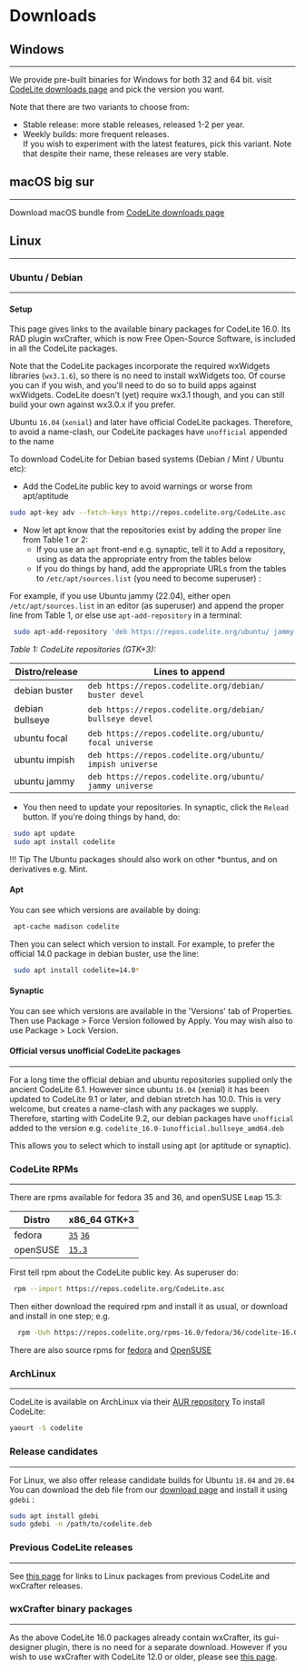 # Downloads

## Windows
---

We provide pre-built binaries for Windows for both 32 and 64 bit.
visit [CodeLite downloads page][1] and pick the version you want.

Note that there are two variants to choose from:

- Stable release: more stable releases, released 1-2 per year.
- Weekly builds: more frequent releases.  
   If you wish to experiment with the latest features, pick this variant.
  Note that despite their name, these releases are very stable.

## macOS big sur
---

Download macOS bundle from [CodeLite downloads page][1]

## Linux
---

### Ubuntu / Debian
---

#### Setup

This page gives links to the available binary packages for CodeLite 16.0. Its RAD plugin wxCrafter, which is now Free Open-Source Software, 
is included in all the CodeLite packages.

Note that the CodeLite packages incorporate the required wxWidgets libraries (`wx3.1.6`), so there is no need to install wxWidgets too. 
Of course you can if you wish, and you'll need to do so to build apps against wxWidgets. 
CodeLite doesn't (yet) require wx3.1 though, and you can still build your own against wx3.0.x if you prefer. 

Ubuntu `16.04` (`xenial`) and later have official CodeLite packages. Therefore, to avoid a name-clash, our CodeLite packages have `unofficial` appended to the name

To download CodeLite for Debian based systems (Debian / Mint / Ubuntu etc):

- Add the CodeLite public key to avoid warnings or worse from apt/aptitude 

```bash
sudo apt-key adv --fetch-keys http://repos.codelite.org/CodeLite.asc
```

- Now let apt know that the repositories exist by adding the proper line from Table 1 or 2:
    - If you use an `apt` front-end e.g. synaptic, tell it to Add a repository, using as data the appropriate entry from the tables below
    - If you do things by hand, add the appropriate URLs from the tables to `/etc/apt/sources.list` (you need to become superuser) : 

For example, if you use Ubuntu jammy (22.04), either open `/etc/apt/sources.list` in an editor (as superuser) and append the proper line
from Table 1, or else use `apt-add-repository` in a terminal: 

```bash
 sudo apt-add-repository 'deb https://repos.codelite.org/ubuntu/ jammy universe'
```

*Table 1: CodeLite repositories (GTK+3):* 

Distro/release 	| Lines to append
----------------|---------------------------
debian buster 	| `deb https://repos.codelite.org/debian/ buster devel`
debian bullseye	| `deb https://repos.codelite.org/debian/ bullseye devel`
ubuntu focal 	| `deb https://repos.codelite.org/ubuntu/ focal universe`
ubuntu impish |	`deb https://repos.codelite.org/ubuntu/ impish universe`
ubuntu jammy |	`deb https://repos.codelite.org/ubuntu/ jammy universe`

- You then need to update your repositories. In synaptic, click the `Reload` button. If you're doing things by hand, do: 

```bash
 sudo apt update
 sudo apt install codelite
```

!!! Tip
    The Ubuntu packages should also work on other *buntus, and on derivatives e.g. Mint.

#### Apt

You can see which versions are available by doing: 

```bash
 apt-cache madison codelite
```

Then you can select which version to install. For example, to prefer the official 14.0 package in debian buster, use the line: 

```bash
 sudo apt install codelite=14.0*
```

#### Synaptic

You can see which versions are available in the 'Versions' tab of Properties. Then use Package > Force Version followed by Apply. 
You may wish also to use Package > Lock Version. 

#### Official versus unofficial CodeLite packages
---

For a long time the official debian and ubuntu repositories supplied only the ancient CodeLite 6.1. However since ubuntu `16.04` (xenial) it has been updated to 
CodeLite 9.1 or later, and debian stretch has 10.0. This is very welcome, but creates a name-clash with any packages we supply. 
Therefore, starting with CodeLite 9.2, our debian packages have `unofficial` added to the version e.g. `codelite_16.0-1unofficial.bullseye_amd64.deb`

This allows you to select which to install using apt (or aptitude or synaptic). 

### CodeLite RPMs
---

There are rpms available for fedora 35 and 36, and openSUSE Leap 15.3: 

Distro	| x86_64 GTK+3
--------|----------------
fedora	| [`35`][5] [`36`][6]
openSUSE |	[`15.3`][7]


First tell rpm about the CodeLite public key. As superuser do: 

```bash
 rpm --import https://repos.codelite.org/CodeLite.asc
 ```
Then either download the required rpm and install it as usual, or download and install in one step; e.g. 
```bash
  rpm -Uvh https://repos.codelite.org/rpms-16.0/fedora/36/codelite-16.0-1.fc36.x86_64.rpm
```
There are also source rpms for [fedora][2] and [OpenSUSE][3]

### ArchLinux
---

CodeLite is available on ArchLinux via their [AUR repository][4]
To install CodeLite:

```bash
yaourt -S codelite
```

### Release candidates
---

For Linux, we also offer release candidate builds for Ubuntu `18.04` and `20.04`
You can download the deb file from our [download page][1] and install it using `gdebi` :

```bash
sudo apt install gdebi
sudo gdebi -n /path/to/codelite.deb
```

### Previous CodeLite releases
---

See [this page](./oldDownloads/Repositories15.md) for links to Linux packages from previous CodeLite and wxCrafter releases. 

### wxCrafter binary packages
---

As the above CodeLite 16.0 packages already contain wxCrafter, its gui-designer plugin, there is no need for a separate download. However if you wish to use wxCrafter with CodeLite 12.0 or older, please see [this page](./oldDownloads/Repositories12.md). 

[1]: https://downloads.codelite.org
[2]: https://repos.codelite.org/rpms-16.0/fedora/codelite-16.0-2.fc.src.rpm
[3]: https://repos.codelite.org/rpms-16.0/suse/codelite-16.0-1.suse.src.rpm
[4]: https://aur.archlinux.org/packages/codelite/
[5]: https://repos.codelite.org/rpms-16.0/fedora/35/codelite-16.0-1.fc35.x86_64.rpm
[6]: https://repos.codelite.org/rpms-16.0/fedora/36/codelite-16.0-1.fc36.x86_64.rpm
[7]: https://repos.codelite.org/rpms-16.0/suse/15.3/codelite-16.0-1.suse.x86_64.rpm
